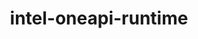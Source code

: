 ---
title: "intel-oneapi-runtime"
layout: cache
categories: [package, develop]
meta: {"compilers": ["oneapi@=2024.1.0", "oneapi@=2024.2.1"], "num_specs": 9, "num_specs_by_stack": {"aws-pcluster-x86_64_v4": 6, "e4s-oneapi": 3, "root": 9}, "oss": ["amzn2", "ubuntu22.04"], "platforms": ["linux"], "stacks": ["aws-pcluster-x86_64_v4", "e4s-oneapi", "root"], "targets": ["x86_64_v3", "x86_64_v4"], "versions": ["2024.1.0", "2024.2.1"]}
spec_details: [{"compiler": "oneapi@=2024.1.0", "hash": "2rbfk6xaquja5tipwgx6yiosbiis3w4l", "os": "amzn2", "platform": "linux", "size": "-", "stacks": ["aws-pcluster-x86_64_v4", "root"], "tarball": "https://binaries.spack.io/develop/build_cache/linux-amzn2-x86_64_v3/oneapi-2024.1.0/intel-oneapi-runtime-2024.1.0/linux-amzn2-x86_64_v3-oneapi-2024.1.0-intel-oneapi-runtime-2024.1.0-2rbfk6xaquja5tipwgx6yiosbiis3w4l.spack", "target": "x86_64_v3", "variants": ["build_system=generic"], "versions": ["2024.1.0"]}, {"compiler": "oneapi@=2024.1.0", "hash": "uxld6brem7uoh4haypfoepzuv5557nbs", "os": "amzn2", "platform": "linux", "size": "-", "stacks": ["aws-pcluster-x86_64_v4", "root"], "tarball": "https://binaries.spack.io/develop/build_cache/linux-amzn2-x86_64_v3/oneapi-2024.1.0/intel-oneapi-runtime-2024.1.0/linux-amzn2-x86_64_v3-oneapi-2024.1.0-intel-oneapi-runtime-2024.1.0-uxld6brem7uoh4haypfoepzuv5557nbs.spack", "target": "x86_64_v3", "variants": ["build_system=generic"], "versions": ["2024.1.0"]}, {"compiler": "oneapi@=2024.1.0", "hash": "d2mx7x4iooerszwvtmvfg4xm6xzuwkvi", "os": "amzn2", "platform": "linux", "size": "-", "stacks": ["aws-pcluster-x86_64_v4", "root"], "tarball": "https://binaries.spack.io/develop/build_cache/linux-amzn2-x86_64_v3/oneapi-2024.1.0/intel-oneapi-runtime-2024.1.0/linux-amzn2-x86_64_v3-oneapi-2024.1.0-intel-oneapi-runtime-2024.1.0-d2mx7x4iooerszwvtmvfg4xm6xzuwkvi.spack", "target": "x86_64_v3", "variants": ["build_system=generic"], "versions": ["2024.1.0"]}, {"compiler": "oneapi@=2024.1.0", "hash": "4itmil4t5n3gpp5tmsoiwvrygiztyv3n", "os": "amzn2", "platform": "linux", "size": "-", "stacks": ["aws-pcluster-x86_64_v4", "root"], "tarball": "https://binaries.spack.io/develop/build_cache/linux-amzn2-x86_64_v4/oneapi-2024.1.0/intel-oneapi-runtime-2024.1.0/linux-amzn2-x86_64_v4-oneapi-2024.1.0-intel-oneapi-runtime-2024.1.0-4itmil4t5n3gpp5tmsoiwvrygiztyv3n.spack", "target": "x86_64_v4", "variants": ["build_system=generic"], "versions": ["2024.1.0"]}, {"compiler": "oneapi@=2024.1.0", "hash": "nl6sax475nqvvb6we6d3x5wnibyduwfe", "os": "amzn2", "platform": "linux", "size": "-", "stacks": ["aws-pcluster-x86_64_v4", "root"], "tarball": "https://binaries.spack.io/develop/build_cache/linux-amzn2-x86_64_v4/oneapi-2024.1.0/intel-oneapi-runtime-2024.1.0/linux-amzn2-x86_64_v4-oneapi-2024.1.0-intel-oneapi-runtime-2024.1.0-nl6sax475nqvvb6we6d3x5wnibyduwfe.spack", "target": "x86_64_v4", "variants": ["build_system=generic"], "versions": ["2024.1.0"]}, {"compiler": "oneapi@=2024.1.0", "hash": "rwiqcpob7ysgyazghguw647vejncqbfx", "os": "amzn2", "platform": "linux", "size": "-", "stacks": ["aws-pcluster-x86_64_v4", "root"], "tarball": "https://binaries.spack.io/develop/build_cache/linux-amzn2-x86_64_v4/oneapi-2024.1.0/intel-oneapi-runtime-2024.1.0/linux-amzn2-x86_64_v4-oneapi-2024.1.0-intel-oneapi-runtime-2024.1.0-rwiqcpob7ysgyazghguw647vejncqbfx.spack", "target": "x86_64_v4", "variants": ["build_system=generic"], "versions": ["2024.1.0"]}, {"compiler": "oneapi@=2024.2.1", "hash": "4d4a7sl7qvdxconhum2afeu23su5ssta", "os": "ubuntu22.04", "platform": "linux", "size": "-", "stacks": ["e4s-oneapi", "root"], "tarball": "https://binaries.spack.io/develop/build_cache/linux-ubuntu22.04-x86_64_v3/oneapi-2024.2.1/intel-oneapi-runtime-2024.2.1/linux-ubuntu22.04-x86_64_v3-oneapi-2024.2.1-intel-oneapi-runtime-2024.2.1-4d4a7sl7qvdxconhum2afeu23su5ssta.spack", "target": "x86_64_v3", "variants": ["build_system=generic"], "versions": ["2024.2.1"]}, {"compiler": "oneapi@=2024.2.1", "hash": "4xjdnsv4vyytl3y57aktyci7mucoo7uh", "os": "ubuntu22.04", "platform": "linux", "size": "-", "stacks": ["e4s-oneapi", "root"], "tarball": "https://binaries.spack.io/develop/build_cache/linux-ubuntu22.04-x86_64_v3/oneapi-2024.2.1/intel-oneapi-runtime-2024.2.1/linux-ubuntu22.04-x86_64_v3-oneapi-2024.2.1-intel-oneapi-runtime-2024.2.1-4xjdnsv4vyytl3y57aktyci7mucoo7uh.spack", "target": "x86_64_v3", "variants": ["build_system=generic"], "versions": ["2024.2.1"]}, {"compiler": "oneapi@=2024.2.1", "hash": "jbkoecfmyjhilbwj6elbo2vxgza7vhl4", "os": "ubuntu22.04", "platform": "linux", "size": "-", "stacks": ["e4s-oneapi", "root"], "tarball": "https://binaries.spack.io/develop/build_cache/linux-ubuntu22.04-x86_64_v3/oneapi-2024.2.1/intel-oneapi-runtime-2024.2.1/linux-ubuntu22.04-x86_64_v3-oneapi-2024.2.1-intel-oneapi-runtime-2024.2.1-jbkoecfmyjhilbwj6elbo2vxgza7vhl4.spack", "target": "x86_64_v3", "variants": ["build_system=generic"], "versions": ["2024.2.1"]}]
---